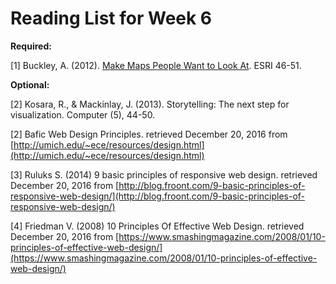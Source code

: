 # Reading List for Week 6

**Required:**

[1] Buckley, A. (2012). [Make Maps People Want to Look At](http://www.esri.com/news/arcuser/0112/make-maps-people-want-to-look-at.html). ESRI 46-51.

**Optional:**

[2] Kosara, R., & Mackinlay, J. (2013). Storytelling: The next step for visualization. Computer (5), 44-50.

[2] Bafic Web Design Principles. retrieved December 20, 2016 from [http://umich.edu/~ece/resources/design.html](http://umich.edu/~ece/resources/design.html)

[3] Ruluks S. (2014) 9 basic principles of responsive web design. retrieved December 20, 2016 from [http://blog.froont.com/9-basic-principles-of-responsive-web-design/](http://blog.froont.com/9-basic-principles-of-responsive-web-design/)

[4] Friedman V. (2008) 10 Principles Of Effective Web Design. retrieved December 20, 2016 from [https://www.smashingmagazine.com/2008/01/10-principles-of-effective-web-design/](https://www.smashingmagazine.com/2008/01/10-principles-of-effective-web-design/)